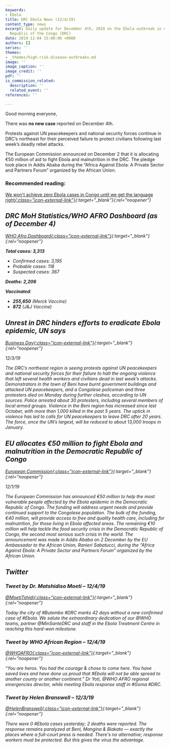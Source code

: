 ```yaml
---
keywords:
- Ebola
title: DRC Ebola News (12/4/19)
content_type: news
excerpt: Daily update for December 4th, 2019 on the Ebola outbreak in eastern Democratic
  Republic of the Congo (DRC)
date: 2019-12-04 15:00:00 +0000
authors: []
series: ''
themes:
- _themes/high-risk-disease-outbreaks.md
image: ''
image_caption: ''
image_credit: ''
pdf: ''
is_commission_related:
  description: ''
  related_event: ''
references: ''

---
```

Good morning everyone,

There was **no new case** reported on December 4th.

Protests against UN peacekeepers and national security forces continue in DRC’s northeast for their perceived failure to protect civilians following last week’s deadly rebel attacks.

The European Commission announced on December 2 that it is allocating €50 million of aid to fight Ebola and malnutrition in the DRC. The pledge took place in Addis Ababa during the “Africa Against Ebola: A Private Sector and Partners Forum” organized by the African Union.

### Recommended reading: 

[We won't achieve zero Ebola cases in Congo until we get the language right<i/>{:class=”icon-external-link”}](https://www.thenewhumanitarian.org/opinion/2019/12/03/ebola-epidemic-Congo-language-communication){:target=”_blank”}{:rel=”noopener”}

## DRC MoH Statistics/WHO AFRO Dashboard (as of December 4)

[WHO Afro Dashboard<i/>{:class=”icon-external-link”}](http://who.maps.arcgis.com/apps/opsdashboard/index.html#/e70c3804f6044652bc37cce7d8fcef6c){:target=”_blank”}{:rel=”noopener”}

**Total cases: 3,313**

* Confirmed cases: 3,195
* Probable cases: 118
* Suspected cases: 367

**Deaths: 2,206**

**Vaccinated**:

* **255,650** (Merck Vaccine)
* **872** (J&J Vaccine)

## Unrest in DRC hinders efforts to eradicate Ebola epidemic, UN says 

[_Business Day_<i/>{:class=”icon-external-link”}](https://www.businesslive.co.za/bd/world/africa/2019-12-03-unrest-in-drc-hinders-efforts-to-eradicate-ebola-epidemic-un-says/){:target=”_blank”}{:rel=”noopener”}

_12/3/19_

The DRC’s northeast region is seeing protests against UN peacekeepers and national security forces for their failure to halt the ongoing violence that left several health workers and civilians dead in last week’s attacks. Demonstrators in the town of Beni have burnt government buildings and attacked UN peacekeepers, and a Congolese policeman and three protesters died on Monday during further clashes, according to UN sources. Police arrested about 30 protesters, including several members of local armed groups. Violence in the Beni region has increased since last October, with more than 1,000 killed in the past 5 years. The uptick in violence has led to calls for UN peacekeepers to leave DRC after 20 years. The force, once the UN’s largest, will be reduced to about 13,000 troops in January.

## EU allocates €50 million to fight Ebola and malnutrition in the Democratic Republic of Congo

[_European Commission_<i/>{:class=”icon-external-link”}](https://ec.europa.eu/commission/presscorner/detail/en/ip_19_6653){:target=”_blank”}{:rel=”noopener”}

_12/1/19_

The European Commission has announced €50 million to help the most vulnerable people affected by the Ebola epidemic in the Democratic Republic of Congo. The funding will address urgent needs and provide continued support to the Congolese population. The bulk of the funding, €40 million, will provide access to free and quality health care, including for malnutrition, for those living in Ebola affected areas. The remaining €10 million will help tackle the food security crisis in the Democratic Republic of Congo, the second most serious such crisis in the world. The announcement was made in Addis Ababa on 2 December by the EU Ambassador to the African Union, Ranieri Sabatucci, during the “Africa Against Ebola: A Private Sector and Partners Forum” organized by the African Union.

## Twitter

### Tweet by Dr. Matshidiso Moeti – 12/4/19

[@MoetiTshidi<i/>{:class=”icon-external-link”}](https://twitter.com/MoetiTshidi/status/1202169092096086016){:target=”_blank”}{:rel=”noopener”}

Today the city of #Butembo #DRC marks 42 days without a new confirmed case of #Ebola. We salute the extraordinary dedication of our @WHO teams, partner @MinSanteDRC and staff in the Ebola Treatment Centre in reaching this hard-won milestone.

### Tweet by WHO African Region – 12/4/19

[@WHOAFRO<i/>{:class=”icon-external-link”}](https://twitter.com/WHOAFRO/status/1202191019095285760){:target=”_blank”}{:rel=”noopener”}

“You are heros. You had the courage & chose to come here. You have saved lives and have done us proud that #Ebola will not be able spread to another county or another continent.” Dr Yoti, @WHO AFRO regional emergencies director, while meeting Ebola response staff in #Goma #DRC.

### Tweet by Helen Branswell – 12/3/19

[@HelenBranswell<i/>{:class=”icon-external-link”}](https://twitter.com/HelenBranswell/status/1201992137820254208){:target=”_blank”}{:rel=”noopener”}

There were 0 #Ebola cases yesterday; 2 deaths were reported. The response remains paralyzed at Beni, Mangina & Biakato — exactly the places where a full-court press is needed. There's no alternative; response workers must be protected. But this gives the virus the advantage.